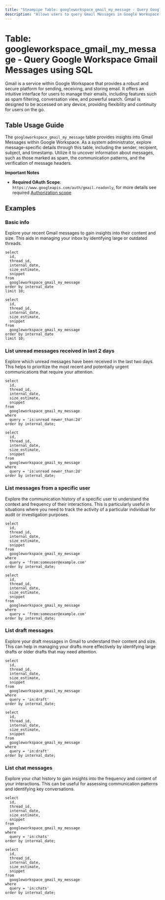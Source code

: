 ```yaml
---
title: "Steampipe Table: googleworkspace_gmail_my_message - Query Google Workspace Gmail Messages using SQL"
description: "Allows users to query Gmail Messages in Google Workspace, specifically the details of the user's messages, providing insights into email communication and potential anomalies."
---
```


# Table: googleworkspace_gmail_my_message - Query Google Workspace Gmail Messages using SQL

Gmail is a service within Google Workspace that provides a robust and secure platform for sending, receiving, and storing email. It offers an intuitive interface for users to manage their emails, including features such as spam filtering, conversation view, and powerful search. Gmail is designed to be accessed on any device, providing flexibility and continuity for users on the go.

## Table Usage Guide

The `googleworkspace_gmail_my_message` table provides insights into Gmail Messages within Google Workspace. As a system administrator, explore message-specific details through this table, including the sender, recipient, subject, and timestamp. Utilize it to uncover information about messages, such as those marked as spam, the communication patterns, and the verification of message headers.

**Important Notes**
- **Required OAuth Scope**: `https://www.googleapis.com/auth/gmail.readonly`, for more details see required [Authorization scope](https://developers.google.com/workspace/gmail/api/auth/scopes)

## Examples

### Basic info
Explore your recent Gmail messages to gain insights into their content and size. This aids in managing your inbox by identifying large or outdated threads.

```sql+postgres
select
  id,
  thread_id,
  internal_date,
  size_estimate,
  snippet
from
  googleworkspace_gmail_my_message
order by internal_date
limit 10;
```

```sql+sqlite
select
  id,
  thread_id,
  internal_date,
  size_estimate,
  snippet
from
  googleworkspace_gmail_my_message
order by internal_date
limit 10;
```

### List unread messages received in last 2 days
Explore which unread messages have been received in the last two days. This helps to prioritize the most recent and potentially urgent communications that require your attention.

```sql+postgres
select
  id,
  thread_id,
  internal_date,
  size_estimate,
  snippet
from
  googleworkspace_gmail_my_message
where
  query = 'is:unread newer_than:2d'
order by internal_date;
```

```sql+sqlite
select
  id,
  thread_id,
  internal_date,
  size_estimate,
  snippet
from
  googleworkspace_gmail_my_message
where
  query = 'is:unread newer_than:2d'
order by internal_date;
```

### List messages from a specific user
Explore the communication history of a specific user to understand the context and frequency of their interactions. This is particularly useful in situations where you need to track the activity of a particular individual for audit or investigation purposes.

```sql+postgres
select
  id,
  thread_id,
  internal_date,
  size_estimate,
  snippet
from
  googleworkspace_gmail_my_message
where
  query = 'from:someuser@example.com'
order by internal_date;
```

```sql+sqlite
select
  id,
  thread_id,
  internal_date,
  size_estimate,
  snippet
from
  googleworkspace_gmail_my_message
where
  query = 'from:someuser@example.com'
order by internal_date;
```

### List draft messages
Explore your draft messages in Gmail to understand their content and size. This can help in managing your drafts more effectively by identifying large drafts or older drafts that may need attention.

```sql+postgres
select
  id,
  thread_id,
  internal_date,
  size_estimate,
  snippet
from
  googleworkspace_gmail_my_message
where
  query = 'in:draft'
order by internal_date;
```

```sql+sqlite
select
  id,
  thread_id,
  internal_date,
  size_estimate,
  snippet
from
  googleworkspace_gmail_my_message
where
  query = 'in:draft'
order by internal_date;
```

### List chat messages
Explore your chat history to gain insights into the frequency and content of your interactions. This can be useful for assessing communication patterns and identifying key conversations.

```sql+postgres
select
  id,
  thread_id,
  internal_date,
  size_estimate,
  snippet
from
  googleworkspace_gmail_my_message
where
  query = 'in:chats'
order by internal_date;
```

```sql+sqlite
select
  id,
  thread_id,
  internal_date,
  size_estimate,
  snippet
from
  googleworkspace_gmail_my_message
where
  query = 'in:chats'
order by internal_date;
```
